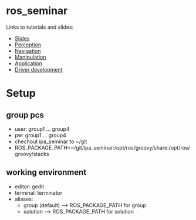 ros_seminar
===========

Links to tutorials and slides:
* [Slides](https://github.com/ipa320/ipa_seminar/tree/master/docs)
* [Perception](https://github.com/ipa320/ipa_seminar/tree/master/ipa_seminar_perception)
* [Navigation](https://github.com/ipa320/ipa_seminar/tree/master/ipa_seminar_navigation)
* [Manipulation](https://github.com/ipa320/ipa_seminar/tree/master/ipa_seminar_manipulation)
* [Application](https://github.com/ipa320/ipa_seminar/tree/master/ipa_seminar_application)
* [Driver development](https://github.com/ipa320/ipa_seminar/tree/master/ipa_seminar_driver)












Setup
=======================================
## group pcs
* user: group1 ... group4
* pw: group1 ... group4
* chechout ipa_seminar to ~/git
* ROS_PACKAGE_PATH=~/git/ipa_seminar:/opt/ros/groovy/share:/opt/ros/groovy/stacks

## working environment
* editor: gedit
* terminal: terminator
* aliases: 
  * group (default) --> ROS_PACKAGE_PATH for group
  * solution --> ROS_PACKAGE_PATH for solution

